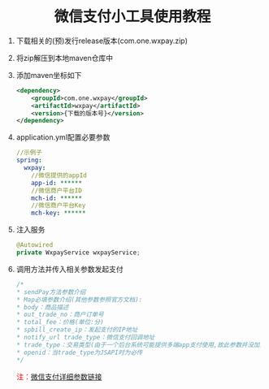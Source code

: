 <h1 style = "text-align: center">微信支付小工具使用教程</h1>

1. 下载相关的(预)发行release版本(com.one.wxpay.zip)

2. 将zip解压到本地maven仓库中

3. 添加maven坐标如下

   ```xml
   <dependency>
       <groupId>com.one.wxpay</groupId>
       <artifactId>wxpay</artifactId>
       <version>{下载的版本号}</version>
   </dependency>
   ```

4. application.yml配置必要参数

   ```yml
   //示例子
   spring:
     wxpay:
       //微信提供的appId
       app-id: ******
       //微信商户平台ID
       mch-id: ******
       //微信商户平台Key
       mch-key: ******
   ```

5. 注入服务

   ```java
   @Autowired
   private WxpayService wxpayService;
   ```

6. 调用方法并传入相关参数发起支付

   ```java
   /* 
   * sendPay方法参数介绍
   * Map必填参数介绍(其他参数参照官方文档):
   * body：商品描述
   * out_trade_no：商户订单号
   * total_fee：价格(单位:分)
   * spbill_create_ip：发起支付的IP地址
   * notify_url trade_type：微信支付回调地址
   * trade_type：交易类型(由于一个后台系统可能提供多端app支付使用,故此参数并没加入配置文件中)
   * openid：当trade_type为JSAPI时为必传
   */
   ```
   
   <span style = "color: red">注：</span>[微信支付详细参数链接](https://pay.weixin.qq.com/wiki/doc/api/wxa/wxa_api.php?chapter=9_1)